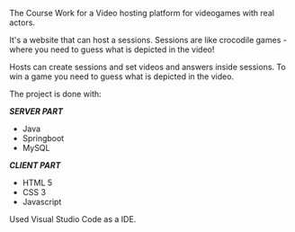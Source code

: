 The Course Work for a Video hosting platform for videogames with real actors.

It's a website that can host a sessions. Sessions are like crocodile games - where you need to guess what is depicted in the video!

Hosts can create sessions and set videos and answers inside sessions.
To win a game you need to guess what is depicted in the video.



The project is done with:

***SERVER PART***
- Java
- Springboot
- MySQL

***CLIENT PART***
- HTML 5
- CSS 3
- Javascript

Used Visual Studio Code as a IDE.
